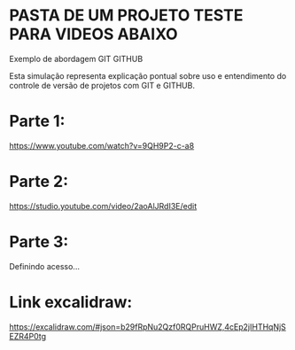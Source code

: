 # PASTA DE UM PROJETO TESTE PARA VIDEOS ABAIXO
Exemplo de abordagem GIT GITHUB

Esta simulação representa explicação pontual sobre uso e entendimento do controle de versão de projetos com GIT e GITHUB.


# Parte 1:
https://www.youtube.com/watch?v=9QH9P2-c-a8



  
  

# Parte 2:
https://studio.youtube.com/video/2aoAlJRdI3E/edit





# Parte 3:
Definindo acesso...




# Link excalidraw:
https://excalidraw.com/#json=b29fRpNu2Qzf0RQPruHWZ,4cEp2jIHTHqNjSEZR4P0tg
